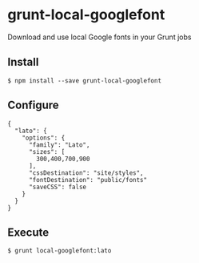 grunt-local-googlefont
======================

Download and use local Google fonts in your Grunt jobs

## Install

```
$ npm install --save grunt-local-googlefont
```

## Configure
```
{
  "lato": {
    "options": {
      "family": "Lato",
      "sizes": [
        300,400,700,900
      ],
      "cssDestination": "site/styles",
      "fontDestination": "public/fonts"
      "saveCSS": false
    }
  }
}
```

## Execute

```
$ grunt local-googlefont:lato
```
